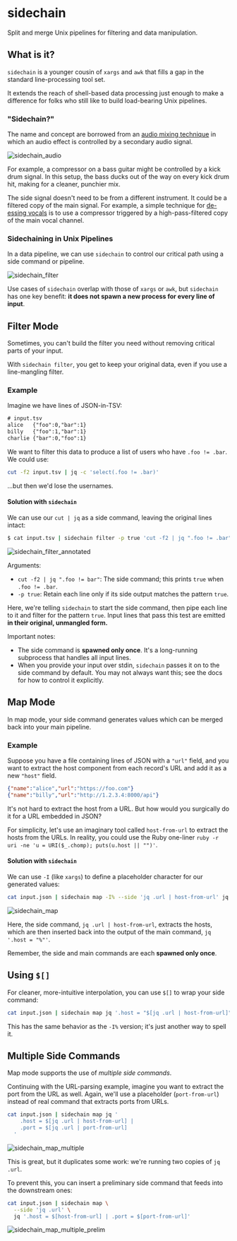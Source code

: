 # sidechain

Split and merge Unix pipelines for filtering and data manipulation.

## What is it?

`sidechain` is a younger cousin of `xargs` and `awk` that fills a gap in the standard
line-processing tool set.

It extends the reach of shell-based data processing just enough to make a difference
for folks who still like to build load-bearing Unix pipelines.

### "Sidechain?"
The name and concept are borrowed from an [audio mixing
technique](https://www.sweetwater.com/insync/sidechaining-how-it-works-why-its-cool/)
in which an audio effect is controlled by a secondary audio signal.

![sidechain_audio](https://github.com/user-attachments/assets/e2892f11-163d-43b7-b289-855b3e57caf8)

For example, a compressor on a bass guitar might be controlled by a kick drum signal.
In this setup, the bass ducks out of the way on every kick drum hit, making for a
cleaner, punchier mix.

The side signal doesn't need to be from a different instrument. It could be a
filtered copy of the main signal. For example, a simple technique for [de-essing
vocals](https://en.wikipedia.org/wiki/De-essing#Side-chain_compression_or_broadband_de-essing)
is to use a compressor triggered by a high-pass-filtered copy of the main vocal
channel.

### Sidechaining in Unix Pipelines
In a data pipeline, we can use `sidechain` to control our critical path using a side
command or pipeline.

![sidechain_filter](https://github.com/user-attachments/assets/f92bf88d-aeb4-452c-a097-c109a9077b61)

Use cases of `sidechain` overlap with those of `xargs` or `awk`, but `sidechain`
has one key benefit: **it does not spawn a new process for every line of input**.

## Filter Mode
Sometimes, you can't build the filter you need without removing critical parts of
your input.

With `sidechain filter`, you get to keep your original data, even if you use a
line-mangling filter.

### Example
Imagine we have lines of JSON-in-TSV:
```txt
# input.tsv
alice	{"foo":0,"bar":1}
billy	{"foo":1,"bar":1}
charlie	{"bar":0,"foo":1}
```
We want to filter this data to produce a list of users who have `.foo != .bar`. We
could use:
```bash
cut -f2 input.tsv | jq -c 'select(.foo != .bar)'
```
...but then we'd lose the usernames.

#### Solution with `sidechain`
We can use our `cut | jq` as a side command, leaving the original lines intact:

```bash
$ cat input.tsv | sidechain filter -p true 'cut -f2 | jq ".foo != .bar"'
```
![sidechain_filter_annotated](https://github.com/user-attachments/assets/8222915b-ec35-4a54-85b4-f44f9453bcaf)

Arguments:
* `cut -f2 | jq ".foo != bar"`: The side command; this prints `true` when `.foo !=
  .bar`.
* `-p true`: Retain each line only if its side output matches the pattern `true`.

Here, we're telling `sidechain` to start the side command, then pipe each line to
it and filter for the pattern `true`. Input lines that pass this test are emitted
**in their original, unmangled form.**

Important notes:
* The side command is **spawned only once**. It's a long-running subprocess that
  handles all input lines.
* When you provide your input over stdin, `sidechain` passes it on to the side
  command by default. You may not always want this; see the docs for how to control
  it explicitly.

## Map Mode
In map mode, your side command generates values which can be merged back into your
main pipeline.

### Example
Suppose you have a file containing lines of JSON with a `"url"` field, and you want
to extract the host component from each record's URL and add it as a new `"host"`
field.

```json
{"name":"alice","url":"https://foo.com"}
{"name":"billy","url":"http://1.2.3.4:8000/api"}
```

It's not hard to extract the host from a URL. But how would you surgically do it for
a URL embedded in JSON?

For simplicity, let's use an imaginary tool called `host-from-url` to extract the
hosts from the URLs. In reality, you could use the Ruby one-liner
`ruby -r uri -ne 'u = URI($_.chomp); puts(u.host || "")'`.

#### Solution with `sidechain`
We can use `-I` (like `xargs`) to define a placeholder character for our generated
values:

```bash
cat input.json | sidechain map -I% --side 'jq .url | host-from-url' jq '.host = "%"'
```
![sidechain_map](https://github.com/user-attachments/assets/ac0b3c50-2b7b-433e-9efc-5ebf4d827a91)

Here, the side command, `jq .url | host-from-url`, extracts the hosts, which are
then inserted back into the output of the main command, `jq '.host = "%"'`.

Remember, the side and main commands are each **spawned only once**.

## Using `$[]`
For cleaner, more-intuitive interpolation, you can use `$[]` to wrap your side
command:

```bash
cat input.json | sidechain map jq '.host = "$[jq .url | host-from-url]"'
```

This has the same behavior as the `-I%` version; it's just another way to spell it.

## Multiple Side Commands
Map mode supports the use of _multiple side commands_.

Continuing with the URL-parsing example, imagine you want to extract the port from
the URL as well. Again, we'll use a placeholder (`port-from-url`) instead of real
command that extracts ports from URLs.

```bash
cat input.json | sidechain map jq '
    .host = $[jq .url | host-from-url] |
    .port = $[jq .url | port-from-url]
  '
```
![sidechain_map_multiple](https://github.com/user-attachments/assets/a9707eb7-ee05-4c86-8c15-c427369729c1)

This is great, but it duplicates some work: we're running two copies of `jq .url`.

To prevent this, you can insert a preliminary side command that feeds into the
downstream ones:
```bash
cat input.json | sidechain map \
  --side 'jq .url' \
  jq '.host = $[host-from-url] | .port = $[port-from-url]'
```
![sidechain_map_multiple_prelim](https://github.com/user-attachments/assets/91ec8f22-b350-4d7b-9b7e-077657ccb4ab)

